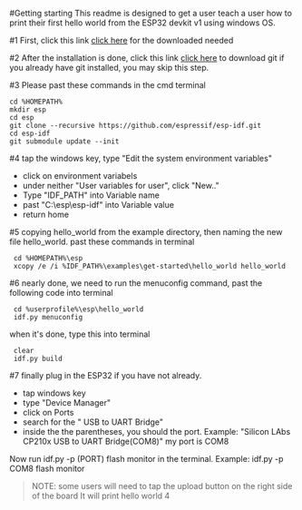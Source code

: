 #Getting starting
This readme is designed to get a user teach a user how to print their first hello world from the ESP32 devkit v1 using windows OS.

#1 First, click this link [click here](https://dl.espressif.com/dl/idf-installer/espressif-ide-setup-espressif-ide-2.5.0-with-esp-idf-4.4.exe) for the downloaded needed

#2 After the installation is done, click this link [click here](https://gitforwindows.org/) to download git
    if you already have git installed, you may skip this step.

#3 Please past these commands in the cmd terminal
```
cd %HOMEPATH%
mkdir esp
cd esp
git clone --recursive https://github.com/espressif/esp-idf.git
cd esp-idf
git submodule update --init
```

#4 tap the windows key, type "Edit the system environment variables"
- click on environment variabels
- under neither "User variables for user", click "New.."
- Type "IDF_PATH" into Variable name
- past "C:\esp\esp-idf" into Variable value
- return home

#5 copying hello_world from the example directory, then naming the new file hello_world. past these commands in terminal
```
 cd %HOMEPATH%\esp
 xcopy /e /i %IDF_PATH%\examples\get-started\hello_world hello_world 
```

#6 nearly done, we need to run the menuconfig command, past the following code into terminal
```
 cd %userprofile%\esp\hello_world
 idf.py menuconfig 
```

when it's done, type this into terminal
```
 clear
 idf.py build
```

#7 finally plug in the ESP32 if you have not already. 
- tap windows key
- type "Device Manager"
- click on Ports
- search for the " USB to UART Bridge"
- inside the the parentheses, you should the port. Example: "Silicon LAbs CP210x USB to UART Bridge(COM8)"
my port is COM8

Now run idf.py -p (PORT) flash monitor in the terminal.
Example: idf.py -p COM8 flash monitor

>NOTE: some users will need to tap the upload button on the right side of the board
It will print hello world 4 
